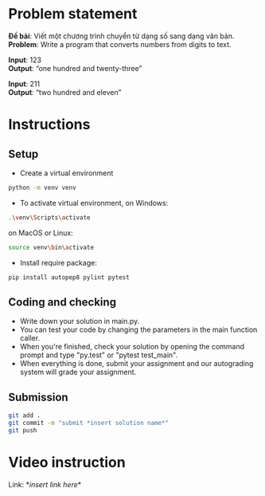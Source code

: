 # Problem statement

**Đề bài**: Viết một chương trình chuyển từ dạng số sang dạng văn bản. <br/>
**Problem**: Write a program that converts numbers from digits to text.

**Input**: 123 <br/>
**Output**: “one hundred and twenty-three”

**Input**: 211 <br/>
**Output**: “two hundred and eleven”

# Instructions

## Setup

- Create a virtual environment

```bash
python -m venv venv
```

- To activate virtual environment, on Windows:

```bash
.\venv\Scripts\activate
```

on MacOS or Linux:

```bash
source venv\bin\activate
```

- Install require package:

```bash
pip install autopep8 pylint pytest
```

## Coding and checking

- Write down your solution in main.py.
- You can test your code by changing the parameters in the main function caller.
- When you're finished, check your solution by opening the command prompt and type "py.test" or "pytest test_main".
- When everything is done, submit your assignment and our autograding system will grade your assignment.

## Submission

```bash
git add .
git commit -m "submit *insert solution name*"
git push
```

# Video instruction

Link: \*_insert link here_\*
